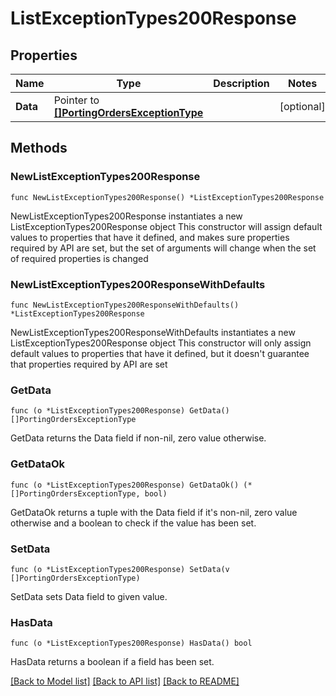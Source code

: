 # ListExceptionTypes200Response

## Properties

Name | Type | Description | Notes
------------ | ------------- | ------------- | -------------
**Data** | Pointer to [**[]PortingOrdersExceptionType**](PortingOrdersExceptionType.md) |  | [optional] 

## Methods

### NewListExceptionTypes200Response

`func NewListExceptionTypes200Response() *ListExceptionTypes200Response`

NewListExceptionTypes200Response instantiates a new ListExceptionTypes200Response object
This constructor will assign default values to properties that have it defined,
and makes sure properties required by API are set, but the set of arguments
will change when the set of required properties is changed

### NewListExceptionTypes200ResponseWithDefaults

`func NewListExceptionTypes200ResponseWithDefaults() *ListExceptionTypes200Response`

NewListExceptionTypes200ResponseWithDefaults instantiates a new ListExceptionTypes200Response object
This constructor will only assign default values to properties that have it defined,
but it doesn't guarantee that properties required by API are set

### GetData

`func (o *ListExceptionTypes200Response) GetData() []PortingOrdersExceptionType`

GetData returns the Data field if non-nil, zero value otherwise.

### GetDataOk

`func (o *ListExceptionTypes200Response) GetDataOk() (*[]PortingOrdersExceptionType, bool)`

GetDataOk returns a tuple with the Data field if it's non-nil, zero value otherwise
and a boolean to check if the value has been set.

### SetData

`func (o *ListExceptionTypes200Response) SetData(v []PortingOrdersExceptionType)`

SetData sets Data field to given value.

### HasData

`func (o *ListExceptionTypes200Response) HasData() bool`

HasData returns a boolean if a field has been set.


[[Back to Model list]](../README.md#documentation-for-models) [[Back to API list]](../README.md#documentation-for-api-endpoints) [[Back to README]](../README.md)


